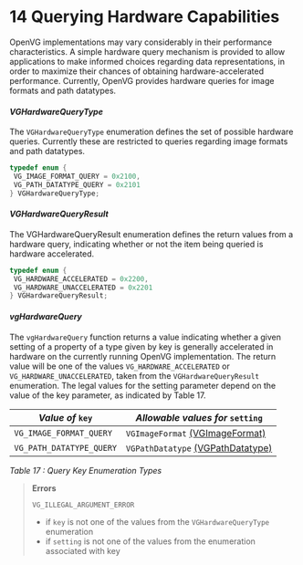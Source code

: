 # 14 Querying Hardware Capabilities
<a name="Chapter14"></a> <a name="Querying_Hardware_Capabilities"></a>
OpenVG implementations may vary considerably in their performance characteristics. A simple hardware query mechanism is provided to allow applications to make informed choices regarding data representations, in order to maximize their chances of obtaining hardware-accelerated performance. Currently, OpenVG provides hardware queries for image formats and path datatypes.
#### _VGHardwareQueryType_
<a name="VGHardwareQueryType"></a>
The `VGHardwareQueryType` enumeration defines the set of possible hardware queries. Currently these are restricted to queries regarding image formats and path datatypes.
```C
typedef enum {
 VG_IMAGE_FORMAT_QUERY = 0x2100,
 VG_PATH_DATATYPE_QUERY = 0x2101
} VGHardwareQueryType;
```

#### _VGHardwareQueryResult_
<a name="VGHardwareQueryResult"></a>
The VGHardwareQueryResult enumeration defines the return values from a hardware query, indicating whether or not the item being queried is hardware accelerated.

```C
typedef enum {
 VG_HARDWARE_ACCELERATED = 0x2200,
 VG_HARDWARE_UNACCELERATED = 0x2201
} VGHardwareQueryResult;
```

#### _vgHardwareQuery_
<a name="vgHardwareQuery"></a>
The `vgHardwareQuery` function returns a value indicating whether a given setting of a property of a type given by key is generally accelerated in hardware on the currently running OpenVG implementation.
The return value will be one of the values `VG_HARDWARE_ACCELERATED` or `VG_HARDWARE_UNACCELERATED`, taken from the `VGHardwareQueryResult` enumeration. The legal values for the setting parameter depend on the value of the key parameter, as indicated by Table 17.

| _Value of_ `key` | _Allowable values for_ `setting` |
| --- | --- |
| `VG_IMAGE_FORMAT_QUERY` |  `VGImageFormat`  [(VGImageFormat)](#VGImageFormat) |
| `VG_PATH_DATATYPE_QUERY` | `VGPathDatatype` [(VGPathDatatype)](#vgPathDataType) |
_Table 17 : Query Key Enumeration Types_

> **Errors**
>
> `VG_ILLEGAL_ARGUMENT_ERROR`
> * if `key` is not one of the values from the `VGHardwareQueryType`
enumeration
> * if `setting` is not one of the values from the enumeration associated with key

<div style="page-break-after: always;"> </div>
